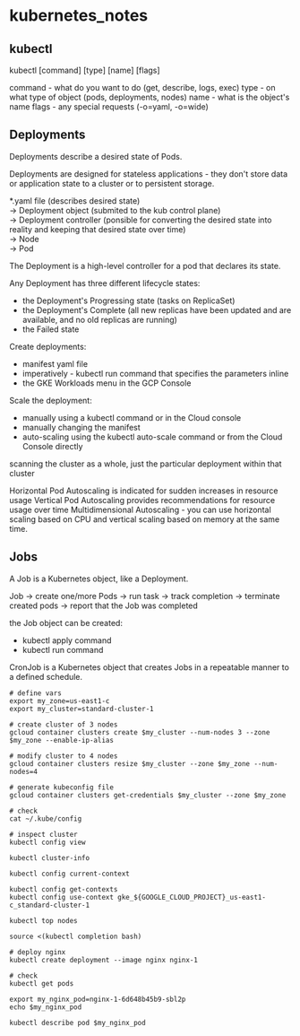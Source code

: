 # kubernetes_notes

## kubectl

kubectl [command] [type] [name] [flags]

command - what do you want to do (get, describe, logs, exec)
type - on what type of object (pods, deployments, nodes)
name - what is the object's name
flags - any special requests (-o=yaml, -o=wide)

## Deployments

Deployments describe a desired state of Pods.

Deployments are designed for stateless applications - they don't store data or application state to a cluster or to persistent storage.

*.yaml file (describes desired state)  
-> Deployment object (submited to the kub control plane)  
-> Deployment controller (ponsible for converting the desired state into reality and keeping that desired state over time)  
-> Node  
-> Pod  

The Deployment is a high-level controller for a pod that declares its state.

Any Deployment has three different lifecycle states:
- the Deployment's Progressing state (tasks on ReplicaSet)
- the Deployment's Complete (all new replicas have been updated and are available, and no old replicas are running)
- the Failed state

Create deployments:
- manifest yaml file
- imperatively - kubectl run command that specifies the parameters inline
- the GKE Workloads menu in the GCP Console

Scale the deployment:
- manually using a kubectl command or in the Cloud console
- manually changing the manifest
- auto-scaling using the kubectl auto-scale command or from the Cloud Console directly

scanning the cluster as a whole, just the particular deployment within that cluster

Horizontal Pod Autoscaling is indicated for sudden increases in resource usage
Vertical Pod Autoscaling provides recommendations for resource usage over time
Multidimensional Autoscaling - you can use horizontal scaling based on CPU and vertical scaling based on memory at the same time.

## Jobs

A Job is a Kubernetes object, like a Deployment.

Job -> create one/more Pods -> run task -> track completion -> terminate created pods -> report that the Job was completed

the Job object can be created:
- kubectl apply command
- kubectl run command

CronJob is a Kubernetes object that creates Jobs in a repeatable manner to a defined schedule.
















































```
# define vars
export my_zone=us-east1-c
export my_cluster=standard-cluster-1

# create cluster of 3 nodes
gcloud container clusters create $my_cluster --num-nodes 3 --zone $my_zone --enable-ip-alias

# modify cluster to 4 nodes
gcloud container clusters resize $my_cluster --zone $my_zone --num-nodes=4
```


```
# generate kubeconfig file
gcloud container clusters get-credentials $my_cluster --zone $my_zone

# check
cat ~/.kube/config
```

```
# inspect cluster
kubectl config view

kubectl cluster-info

kubectl config current-context

kubectl config get-contexts
kubectl config use-context gke_${GOOGLE_CLOUD_PROJECT}_us-east1-c_standard-cluster-1

kubectl top nodes
```

```
source <(kubectl completion bash)
```

```
# deploy nginx
kubectl create deployment --image nginx nginx-1

# check
kubectl get pods

export my_nginx_pod=nginx-1-6d648b45b9-sbl2p
echo $my_nginx_pod

kubectl describe pod $my_nginx_pod














